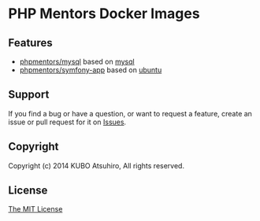 # PHP Mentors Docker Images

## Features

* [phpmentors/mysql](https://registry.hub.docker.com/u/phpmentors/mysql/) based on [mysql](https://registry.hub.docker.com/_/mysql/)
* [phpmentors/symfony-app](https://registry.hub.docker.com/u/phpmentors/symfony-app/) based on [ubuntu](https://registry.hub.docker.com/_/ubuntu/)

## Support

If you find a bug or have a question, or want to request a feature, create an issue or pull request for it on [Issues](https://github.com/phpmentors-jp/docker-images/issues).

## Copyright

Copyright (c) 2014 KUBO Atsuhiro, All rights reserved.

## License

[The MIT License](http://opensource.org/licenses/MIT)
